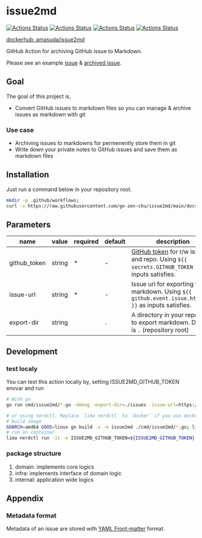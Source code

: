 # issue2md

[![Actions Status](https://github.com/go-zen-chu/issue2md/workflows/ci/badge.svg)](https://github.com/go-zen-chu/issue2md/actions/workflows/ci.yml)
[![Actions Status](https://github.com/go-zen-chu/issue2md/workflows/push-image/badge.svg)](https://github.com/go-zen-chu/issue2md/actions/workflows/push-image.yml)
[![Actions Status](https://github.com/go-zen-chu/issue2md/workflows/test-issue2md/badge.svg)](https://github.com/go-zen-chu/issue2md/actions/workflows/test-issue2md.yml)
[![Actions Status](https://github.com/go-zen-chu/issue2md/workflows/issue2md/badge.svg)](https://github.com/go-zen-chu/issue2md/actions/workflows/issue2md.yml)

[dockerhub: amasuda/issue2md](https://hub.docker.com/repository/docker/amasuda/issue2md)

GitHub Action for archiving GitHub issue to Markdown.

Please see an example [issue](https://github.com/go-zen-chu/issue2md/issues/2) & [archived issue](https://github.com/go-zen-chu/issue2md/blob/main/issues/test%20issue.md).

## Goal

The goal of this project is,

- Convert GitHub issues to markdown files so you can manage & archive issues as markdown with git

### Use case

- Archiving issues to markdowns for permenently store them in git
- Write down your private notes to GitHub issues and save them as markdown files

## Installation

Just run a command below in your repository root.

```bash
mkdir -p .github/workflows; 
curl -s https://raw.githubusercontent.com/go-zen-chu/issue2md/main/docs/issue2md.yml -o .github/workflows/issue2md.yml
```

## Parameters

| name         | value  | required | default | description                                                                                                                                                                                                             |
|--------------|--------|----------|---------|-------------------------------------------------------------------------------------------------------------------------------------------------------------------------------------------------------------------------|
| github_token | string | *        | -       | [GitHub token](https://docs.github.com/en/actions/security-guides/automatic-token-authentication#using-the-github_token-in-a-workflow) for r/w issue and repo. Using `${{ secrets.GITHUB_TOKEN }}` as inputs satisfies. |
| issue-url    | string | *        | -       | Issue url for exporting to markdown. Using `${{ github.event.issue.html_url }}` as inputs satisfies.                                                                                                                    |
| export-dir   | string |          | `.`     | A directory in your repository to export markdown. Default is `.` (repository root)                                                                                                                             |

## Development

### test localy

You can test this action locally by, setting ISSUE2MD_GITHUB_TOKEN envvar and run

```bash
# With go
go run cmd/issue2md/*.go -debug -export-dir=./issues -issue-url=https://github.com/go-zen-chu/issue2md/issues/2

# or using nerdctl. Replace `lima nerdctl` to `docker` if you use docker
# build image
GOARCH=amd64 GOOS=linux go build -v -o issue2md ./cmd/issue2md/*.go; lima nerdctl build -t issue2md:latest .
# run on container
lima nerdctl run -it -e ISSUE2MD_GITHUB_TOKEN=${ISSUE2MD_GITHUB_TOKEN} --rm issue2md:latest -- -debug -issue-url=https://github.com/go-zen-chu/issue2md/issues/2 
```

### package structure

1. domain: implements core logics
2. infra: implements interface of domain logic
3. internal: application wide logics

## Appendix

### Metadata format

Metadata of an issue are stored with [YAML Front-matter](https://jekyllrb.com/docs/front-matter/) format.
